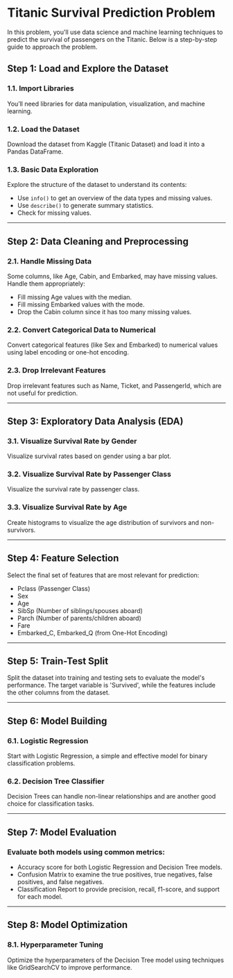 # Titanic Survival Prediction Problem

In this problem, you'll use data science and machine learning techniques to predict the survival of passengers on the Titanic. Below is a step-by-step guide to approach the problem.

## Step 1: Load and Explore the Dataset

### 1.1. Import Libraries
You’ll need libraries for data manipulation, visualization, and machine learning.

### 1.2. Load the Dataset
Download the dataset from Kaggle (Titanic Dataset) and load it into a Pandas DataFrame.

### 1.3. Basic Data Exploration
Explore the structure of the dataset to understand its contents:
- Use `info()` to get an overview of the data types and missing values.
- Use `describe()` to generate summary statistics.
- Check for missing values.

---

## Step 2: Data Cleaning and Preprocessing

### 2.1. Handle Missing Data
Some columns, like Age, Cabin, and Embarked, may have missing values. Handle them appropriately:
- Fill missing Age values with the median.
- Fill missing Embarked values with the mode.
- Drop the Cabin column since it has too many missing values.

### 2.2. Convert Categorical Data to Numerical
Convert categorical features (like Sex and Embarked) to numerical values using label encoding or one-hot encoding.

### 2.3. Drop Irrelevant Features
Drop irrelevant features such as Name, Ticket, and PassengerId, which are not useful for prediction.

---

## Step 3: Exploratory Data Analysis (EDA)

### 3.1. Visualize Survival Rate by Gender
Visualize survival rates based on gender using a bar plot.

### 3.2. Visualize Survival Rate by Passenger Class
Visualize the survival rate by passenger class.

### 3.3. Visualize Survival Rate by Age
Create histograms to visualize the age distribution of survivors and non-survivors.

---

## Step 4: Feature Selection
Select the final set of features that are most relevant for prediction:
- Pclass (Passenger Class)
- Sex
- Age
- SibSp (Number of siblings/spouses aboard)
- Parch (Number of parents/children aboard)
- Fare
- Embarked_C, Embarked_Q (from One-Hot Encoding)

---

## Step 5: Train-Test Split
Split the dataset into training and testing sets to evaluate the model's performance. The target variable is 'Survived', while the features include the other columns from the dataset.

---

## Step 6: Model Building

### 6.1. Logistic Regression
Start with Logistic Regression, a simple and effective model for binary classification problems.

### 6.2. Decision Tree Classifier
Decision Trees can handle non-linear relationships and are another good choice for classification tasks.

---

## Step 7: Model Evaluation

### Evaluate both models using common metrics:
- Accuracy score for both Logistic Regression and Decision Tree models.
- Confusion Matrix to examine the true positives, true negatives, false positives, and false negatives.
- Classification Report to provide precision, recall, f1-score, and support for each model.

---

## Step 8: Model Optimization

### 8.1. Hyperparameter Tuning
Optimize the hyperparameters of the Decision Tree model using techniques like GridSearchCV to improve performance.
